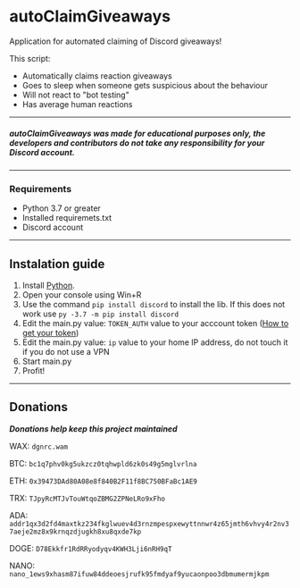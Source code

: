 # autoClaimGiveaways
Application for automated claiming of Discord giveaways!


This script:
- Automatically claims reaction giveaways
- Goes to sleep when someone gets suspicious about the behaviour
- Will not react to "bot testing"
- Has average human reactions

---
##### autoClaimGiveaways was made for educational purposes only, the developers and contributors do not take any responsibility for your Discord account.
---

### Requirements
- Python 3.7 or greater
- Installed requiremets.txt
- Discord account

---

## Instalation guide
1. Install [Python](https://www.python.org/downloads/release/python-378/). 
2. Open your console using Win+R
3. Use the command `pip install discord` to install the lib. If this does not work use `py -3.7 -m pip install discord`
4. Edit the main.py value: `TOKEN_AUTH` value to your acccount token ([How to get your token](https://github.com/Tyrrrz/DiscordChatExporter/wiki/Obtaining-Token-and-Channel-IDs))
5. Edit the main.py value: `ip` value to your home IP address, do not touch it if you do not use a VPN
8. Start main.py
9. Profit!

---

## Donations
***Donations help keep this project maintained***

WAX: `dgnrc.wam`

BTC: `bc1q7phv0kg5ukzcz0tqhwpld6zk0s49g5mglvrlna`

ETH: `0x39473DAd80A08e8f840B2F11f8BC750BFaBc1AE9`

TRX: `TJpyRcMTJvTouWtqoZBMG2ZPNeLRo9xFho`

ADA: `addr1qx3d2fd4maxtkz234fkglwuev4d3rnzmpespxewyttnnwr4z65jmth6vhvy4r2nv37aeje2mz8x9krnqzdjugkh8xu8qxde7kp`

DOGE: `D78Ekkfr1RdRRyodyqv4KWH3Lji6nRH9qT`

NANO: `nano_1ews9xhasm87ifuw84ddeoesjrufk95fmdyaf9yucaonpoo3dbmumermjkpm`

